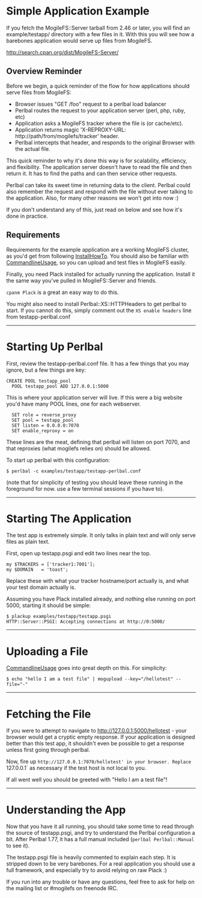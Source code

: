 

# Simple Application Example #

If you fetch the MogileFS::Server tarball from 2.46 or later, you will find an
example/testapp/ directory with a few files in it. With this you will see how
a barebones application would serve up files from MogileFS.

http://search.cpan.org/dist/MogileFS-Server/

## Overview Reminder ##

Before we begin, a quick reminder of the flow for how applications should
serve files from MogileFS:

  * Browser issues "GET /foo" request to a perlbal load balancer
  * Perlbal routes the request to your application server (perl, php, ruby, etc)
  * Application asks a MogileFS tracker where the file is (or cache/etc).
  * Application returns magic 'X-REPROXY-URL: http://path/from/mogilefs/tracker' header.
  * Perlbal intercepts that header, and responds to the original Browser with the actual file.

This quick reminder to why it's done this way is for scalability, efficiency,
and flexibility. The application server doesn't have to read the file and then
return it. It has to find the paths and can then service other requests.

Perlbal can take its sweet time in returning data to the client. Perlbal could
also remember the request and respond with the file without ever talking to
the application. Also, for many other reasons we won't get into now :)

If you don't understand any of this, just read on below and see how it's done
in practice.

## Requirements ##

Requirements for the example application are a working MogileFS cluster, as
you'd get from following [InstallHowTo](InstallHowTo.md). You should also be familiar with
[CommandlineUsage](CommandlineUsage.md), so you can upload and test files in MogileFS easily.

Finally, you need Plack installed for actually running the application.
Install it the same way you've pulled in MogileFS::Server and friends.

`cpanm Plack` is a great an easy way to do this.

You might also need to install Perlbal::XS::HTTPHeaders to get perlbal to
start. If you cannot do this, simply comment out the `XS enable headers` line
from testapp-perlbal.conf


---

# Starting Up Perlbal #

First, review the testapp-perlbal.conf file. It has a few things that you may
ignore, but a few things are key:

```
CREATE POOL testapp_pool
  POOL testapp_pool ADD 127.0.0.1:5000
```

This is where your application server will live. If this were a big website
you'd have many POOL lines, one for each webserver.

```
  SET role = reverse_proxy
  SET pool = testapp_pool 
  SET listen = 0.0.0.0:7070
  SET enable_reproxy = on
```

These lines are the meat, defining that perlbal will listen on port 7070, and
that reproxies (what mogilefs relies on) should be allowed.

To start up perlbal with this configuration:

```
$ perlbal -c examples/testapp/testapp-perlbal.conf
```

(note that for simplicity of testing you should leave these running in the
foreground for now. use a few terminal sessions if you have to).


---

# Starting The Application #

The test app is extremely simple. It only talks in plain text and will only
serve files as plain text.

First, open up testapp.psgi and edit two lines near the top.

```
my $TRACKERS = ['tracker1:7001'];
my $DOMAIN   = 'toast';
```

Replace these with what your tracker hostname/port actually is, and what your
test domain actually is.

Assuming you have Plack installed already, and nothing else running on port
5000, starting it should be simple:

```
$ plackup examples/testapp/testapp.psgi
HTTP::Server::PSGI: Accepting connections at http://0:5000/
```


---

# Uploading a File #

[CommandlineUsage](CommandlineUsage.md) goes into great depth on this. For simplicity:

```
$ echo "hello I am a test file" | mogupload --key="/hellotest" --file="-"
```


---

# Fetching the File #

If you were to attempt to navigate to http://127.0.0.1:5000/hellotest - your
browser would get a cryptic empty response. If your application is designed
better than this test app, it shouldn't even be possible to get a response
unless first going through perlbal.

Now, fire up `http://127.0.0.1:7070/hellotest' in your browser. Replace
`127.0.0.1` as necessary if the test host is not local to you.

If all went well you should be greeted with "Hello I am a test file"!


---

# Understanding the App #

Now that you have it all running, you should take some time to read through
the source of testapp.psgi, and try to understand the Perlbal configuration a
bit. After Perlbal 1.77, it has a full manual included (`perlbal
Perlbal::Manual` to see it).

The testapp.psgi file is heavily commented to explain each step. It is
stripped down to be very barebones. For a real application you should use a
full framework, and especially try to avoid relying on raw Plack :)

If you run into any trouble or have any questions, feel free to ask for help
on the mailing list or #mogilefs on freenode IRC.